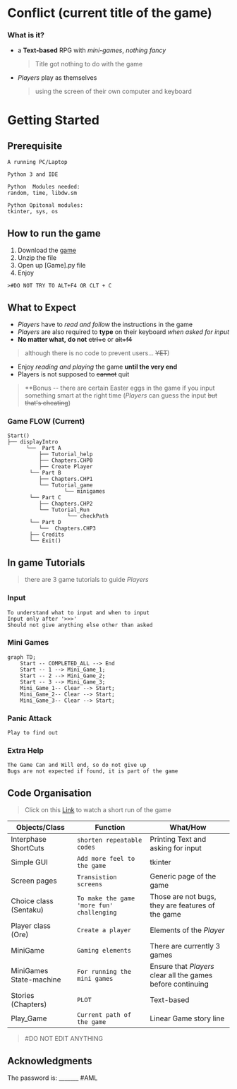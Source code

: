 # Conflict (current title of the game) 
### What is it?
- a   **Text-based** RPG with *mini-games*, *nothing fancy*
	 >Title got nothing to do with the game
- *Players* play as themselves 
	>using the screen of their own computer and keyboard



# Getting Started
## Prerequisite
 ```
A running PC/Laptop

Python 3 and IDE

Python  Modules needed:
random, time, libdw.sm

Python Opitonal modules:
tkinter, sys, os
  ```

## How to run the game
 1. Download the [game](https://github.com/JinAML/Conflict/tree/Conflict-patch-1.00) 
 2. Unzip the file
 3. Open up [Game].py file
 4. Enjoy
 ```
 >#DO NOT TRY TO ALT+F4 OR CLT + C
```

## What to Expect
- *Players* have to *read and follow* the instructions in the game
-  *Players* are also required to **type** on their keyboard *when asked for input*
- **No matter what,** **do not** ~~ctrl+c~~ or ~~alt+f4~~ 
>although there is no code to prevent users... ~~YET~~)
- Enjoy *reading and playing* the game **until the very end**
 - Players is not supposed to ~~cannot~~ quit
>**Bonus -- there are certain Easter eggs in the game if you input something smart at the right time
(*Players* can guess the input ~~but that's cheating~~) 




### Game FLOW (Current)
 ``` 
 Start()
 ├── displayIntro
       └──  Part A
	       ├── Tutorial_help
	       ├── Chapters.CHP0
	       ├── Create Player
        └── Part B
	       ├── Chapters.CHP1
	       └── Tutorial_game
			       └── minigames
        └── Part C
	       ├── Chapters.CHP2
	       └── Tutorial_Run
					└── checkPath
        └── Part D
	       └──  Chapters.CHP3
        ├── Credits
        └── Exit()
```

## In game Tutorials
> there are 3 game tutorials to guide *Players*
### Input
```
To understand what to input and when to input
Input only after '>>>'
Should not give anything else other than asked 
```
### Mini Games

```mermaid
graph TD; 
	Start -- COMPLETED_ALL --> End
	Start -- 1 --> Mini_Game_1;
	Start -- 2 --> Mini_Game_2;
	Start -- 3 --> Mini_Game_3;
	Mini_Game_1-- Clear --> Start;
	Mini_Game_2-- Clear --> Start; 
	Mini_Game_3-- Clear --> Start;
```
### Panic Attack
```
Play to find out
```
### Extra Help
```
The Game Can and Will end, so do not give up
Bugs are not expected if found, it is part of the game
```

## Code Organisation

>Click on this [Link](https://github.com/JinAML/Conflict/tree/Conflict-patch-1.00)  to watch a short run of the game

|Objects/Class|Function|What/How|
|----------------|-------------------------------|-----------------------------|
|Interphase ShortCuts |`shorten repeatable codes`| Printing Text and asking for input |
|Simple GUI           |`Add more feel to the game`           |tkinter
|Screen pages          |`Transistion screens`|Generic page of the game|
Choice class (Sentaku)|`To make the game 'more fun' challenging`|Those are not bugs, they are features of the game
|Player class (Ore)|`Create a player`|Elements of the *Player*
|MiniGame|`Gaming elements`|There are currently 3 games |
MiniGames State-machine|`For running the mini games`|Ensure that *Players* clear all the games before continuing
Stories (Chapters)|`PLOT`|Text-based
|Play_Game|`Current path of the game`|Linear Game story line

>#DO NOT EDIT ANYTHING

## Acknowledgments
The password is: _______
#AML
